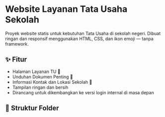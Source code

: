 # Website Layanan Tata Usaha Sekolah

Proyek website statis untuk kebutuhan Tata Usaha di sekolah negeri. Dibuat ringan dan responsif menggunakan HTML, CSS, dan ikon emoji — tanpa framework.

## ✨ Fitur

- Halaman Layanan TU 📄
- Unduhan Dokumen Penting 📁
- Informasi Kontak dan Lokasi Sekolah 📍
- Tampilan ringan dan bersih
- Dirancang untuk dikembangkan ke versi login internal di masa depan

## 📁 Struktur Folder
